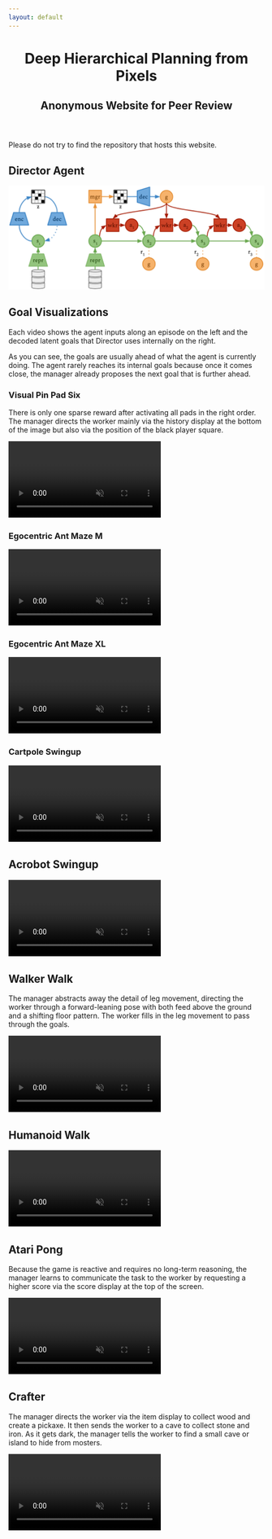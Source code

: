 ```yaml
---
layout: default
---
```


<header>
<h1>Deep Hierarchical Planning from Pixels</h1>
<h2>Anonymous Website for Peer Review</h2>
</header>

Please do not try to find the repository that hosts this website.

## Director Agent

<img src="method.png" />

## Goal Visualizations

Each video shows the agent inputs along an episode on the left and the decoded
latent goals that Director uses internally on the right.

As you can see, the goals are usually ahead of what the agent is currently
doing. The agent rarely reaches its internal goals because once it comes close,
the manager already proposes the next goal that is further ahead.

### Visual Pin Pad Six

There is only one sparse reward after activating all pads in the right order.
The manager directs the worker mainly via the history display at the bottom of
the image but also via the position of the black player square.

<video autoplay muted loop controls><source src="goals/pinpad6.mp4"></video>

### Egocentric Ant Maze M

<video autoplay muted loop controls><source src="goals/mazem.mp4"></video>

### Egocentric Ant Maze XL

<video autoplay muted loop controls><source src="goals/mazexl.mp4"></video>

### Cartpole Swingup

<video autoplay muted loop controls><source src="goals/cartpole.mp4"></video>

## Acrobot Swingup

<video autoplay muted loop controls><source src="goals/acro.mp4"></video>

## Walker Walk

The manager abstracts away the detail of leg movement, directing the worker
through a forward-leaning pose with both feed above the ground and a shifting
floor pattern. The worker fills in the leg movement to pass through the goals.

<video autoplay muted loop controls><source src="goals/walker.mp4"></video>

## Humanoid Walk

<video autoplay muted loop controls><source src="goals/humanoid.mp4"></video>

## Atari Pong

Because the game is reactive and requires no long-term reasoning, the manager
learns to communicate the task to the worker by requesting a higher score via
the score display at the top of the screen.

<video autoplay muted loop controls><source src="goals/pong.mp4"></video>

## Crafter

The manager directs the worker via the item display to collect wood and create
a pickaxe. It then sends the worker to a cave to collect stone and iron. As it
gets dark, the manager tells the worker to find a small cave or island to hide
from mosters.

<video autoplay muted loop controls><source src="goals/crafter.mp4"></video>

<!-- ## Replay Goals -->
<!-- ## Instructions -->
<!-- The code is available for download: [director.zip](director.zip) -->
